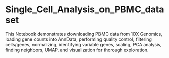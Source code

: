 # Single_Cell_Analysis_on_PBMC_dataset
This Notebook demonstrates downloading PBMC data from 10X Genomics, loading gene counts into AnnData, performing quality control, filtering cells/genes, normalizing, identifying variable genes, scaling, PCA analysis, finding neighbors, UMAP, and visualization for thorough exploration.
